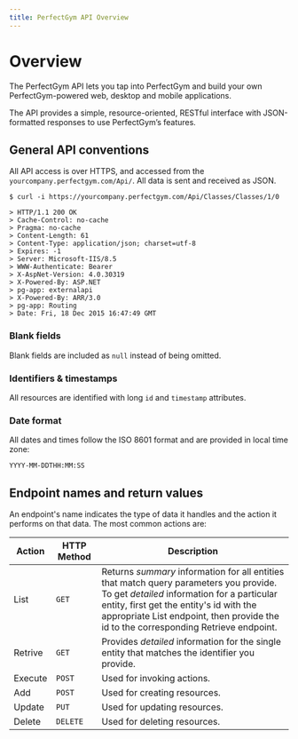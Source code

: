 ```yaml
---
title: PerfectGym API Overview
---
```


# Overview

The PerfectGym API lets you tap into PerfectGym and build your own PerfectGym-powered web, desktop and mobile applications.

The API provides a simple, resource-oriented, RESTful interface with JSON-formatted responses to use PerfectGym’s features.


## General API conventions

All API access is over HTTPS, and accessed from the `yourcompany.perfectgym.com/Api/`.  All data is
sent and received as JSON.

``` command-line
$ curl -i https://yourcompany.perfectgym.com/Api/Classes/Classes/1/0

> HTTP/1.1 200 OK
> Cache-Control: no-cache
> Pragma: no-cache
> Content-Length: 61
> Content-Type: application/json; charset=utf-8
> Expires: -1
> Server: Microsoft-IIS/8.5
> WWW-Authenticate: Bearer
> X-AspNet-Version: 4.0.30319
> X-Powered-By: ASP.NET
> pg-app: externalapi
> X-Powered-By: ARR/3.0
> pg-app: Routing
> Date: Fri, 18 Dec 2015 16:47:49 GMT
```

### Blank fields

Blank fields are included as `null` instead of being omitted.


### Identifiers & timestamps

All resources are identified with  long `id` and `timestamp` attributes.


### Date format

All dates and times follow the ISO 8601 format and are provided in local time zone:

    YYYY-MM-DDTHH:MM:SS



## Endpoint names and return values

An endpoint's name indicates the type of data it handles and the action it performs on that data. 
The most common actions are:

Action   | HTTP Method  | Description
---------|--------------|-----------
List     |`GET`  		| Returns _summary_ information for all entities that match query parameters you provide. To get _detailed_ information for a particular entity, first get the entity's id with the appropriate List endpoint, then provide the id to the corresponding Retrieve endpoint.
Retrive  |`GET`  		| Provides _detailed_ information for the single entity that matches the identifier you provide.
Execute	 |`POST`   		| Used for invoking actions.
Add	 	 |`POST`   		| Used for creating resources.
Update 	 |`PUT`   		| Used for updating resources.
Delete	 |`DELETE`		| Used for deleting resources.

